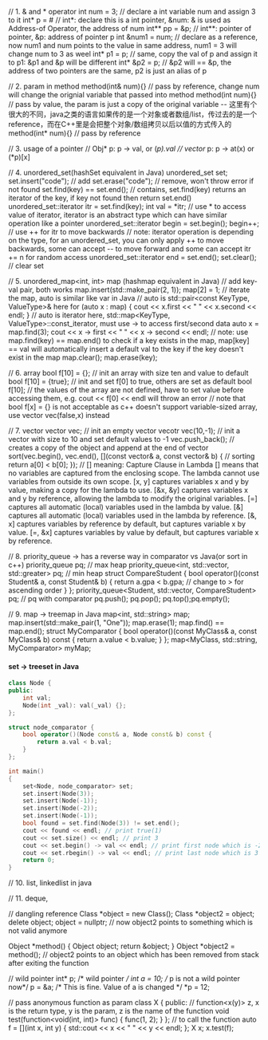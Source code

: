 // 1. & and * operator
int num = 3; // declare a int variable num and assign 3 to it
int* p = &num; // int*: declare this is a int pointer, &num: & is used as Address-of Operator, the address of num
int** pp = &p; // int**: pointer of pointer, &p: address of pointer p
int &num1 = num; // declare as a reference, now num1 and num points to the value in same address, num1 = 3 will change num to 3 as weel
int* p1 = p; // same, copy the val of p and assign it to p1: &p1 and &p will be different
int* &p2 = p; // &p2 will == &p, the address of two pointers are the same, p2 is just an alias of p

// 2. param in method
method(int& num){} // pass by reference, change num will change the orignial variable that passed into method
method(int num){} // pass by value, the param is just a copy of the original variable -- 这里有个很大的不同，java之类的语言如果传的是一个对象或者数组/list，传过去的是一个reference，而在C++里是会把整个对象/数组拷贝以后以值的方式传入的
method(int* num){} // pass by reference

// 3. usage of a pointer 
// Obj* p: p -> val, or (*p).val
// vector<int>* p: p -> at(x) or (*p)[x]

// 4. unordered_set(hashSet equivalent in Java)
unordered_set<string> set;
set.insert("code"); // add
set.erase("code"); // remove, won't throw error if not found
set.find(key) == set.end(); // contains, set.find(key) returns an iterator of the key, if key not found then return set.end()
unordered_set<string>::iterator itr = set.find(key); 
int val = *itr; // use * to access value of iterator, iterator is an abstract type which can have similar operation like a pointer
unordered_set<string>::iterator begin = set.begin();
begin++; // use ++ for itr to move backwards
// note: iterator operation is depending on the type, for an unordered_set, you can only apply ++ to move backwards, some can accept -- to move forward and some can accept itr += n for random access
unordered_set<string>::iterator end = set.end();
set.clear(); // clear set


// 5. unordered_map<int, int> map (hashmap equivalent in Java)
// add key-val pair, both works
map.insert(std::make_pair(2, 1));
map[2] = 1;
// iterate the map, auto is similar like var in Java
// auto is std::pair<const KeyType, ValueType>& here
for (auto x : map) {
    cout << x.first << " " << x.second << endl;
}
// auto is iterator here, std::map<KeyType, ValueType>::const_iterator, must use -> to access first/second data
auto x = map.find(3);
cout << x -> first << " " << x -> second << endl;
// note: use map.find(key) == map.end() to check if a key exists in the map, map[key] == val will automatically insert a default val to the key if the key doesn't exist in the map
map.clear();
map.erase(key);

// 6. array
bool f[10] = {}; // init an array with size ten and value to default
bool f[10] = {true}; // init and set f[0] to true, others are set as default
bool f[10]; // the values of the array are not defined, have to set value before accessing them, e.g. cout << f[0] << endl will throw an error
// note that bool f[x] = {} is not acceptable as c++ doesn't support variable-sized array, use vector<bool> vec(false,x) instead

// 7. vector
vector<int> vec; // init an empty vector
vecotr<int> vec(10,-1); // init a vector with size to 10 and set default values to -1
vec.push_back(); // creates a copy of the object and append at the end of vector
sort(vec.begin(), vec.end(), [](const vector<int>& a, const vector<int>& b) { // sorting
    return a[0] < b[0];
});
// [] meaning: Capture Clause in Lambda
[] means that no variables are captured from the enclosing scope. The lambda cannot use variables from outside its own scope.
[x, y] captures variables x and y by value, making a copy for the lambda to use.
[&x, &y] captures variables x and y by reference, allowing the lambda to modify the original variables.
[=] captures all automatic (local) variables used in the lambda by value.
[&] captures all automatic (local) variables used in the lambda by reference.
[&, x] captures variables by reference by default, but captures variable x by value.
[=, &x] captures variables by value by default, but captures variable x by reference.

// 8. priority_queue -> has a reverse way in comparator vs Java(or sort in c++)
priority_queue<int> pq; // max heap
priority_queue<int, std::vector<int>, std::greater<int>> pq; // min heap
struct CompareStudent {
    bool operator()(const Student& a, const Student& b) {
        return a.gpa < b.gpa; // change to > for ascending order
    }
};
priority_queue<Student, std::vector<Student>, CompareStudent> pq; // pq with comparator
pq.push(); pq.pop(); pq.top();pq.empty();

// 9. map -> treemap in Java
map<int, std::string> map;
map.insert(std::make_pair(1, "One"));
map.erase(1);
map.find() == map.end();
struct MyComparator {
    bool operator()(const MyClass& a, const MyClass& b) const {
        return a.value < b.value;
    }
};
map<MyClass, std::string, MyComparator> myMap;
#### set -> treeset in Java
```cpp
class Node {
public:
    int val;
    Node(int _val): val(_val) {};  
};

struct node_comparator {
    bool operator()(Node const& a, Node const& b) const {
        return a.val < b.val;
    }
};

int main()
{
    set<Node, node_comparator> set;
    set.insert(Node(3));
    set.insert(Node(-1));
    set.insert(Node(-2));
    set.insert(Node(-1));
    bool found = set.find(Node(3)) != set.end();
    cout << found << endl; // print true(1)
    cout << set.size() << endl; // print 3
    cout << set.begin() -> val << endl; // print first node which is -2
    cout << set.rbegin() -> val << endl; // print last node which is 3
    return 0;
}
```

// 10. list, linkedlist in java


// 11. deque,  

// dangling reference
Class *object = new Class();
Class *object2 = object;
delete object;
object = nullptr; // now object2 points to something which is not valid anymore

Object *method() {
  Object object;
  return &object;
}
Object *object2 = method(); // object2 points to an object which has been removed from stack after exiting the function

// wild pointer
int* p; /* wild pointer */
int a = 10;
/* p is not a wild pointer now*/
p = &a;
/* This is fine. Value of a is changed */
*p = 12;

// pass anonymous function as param
class X {
public:
    // function<x(y)> z, x is the return type, y is the param, z is the name of the function
    void test(function<void(int, int)> func) {
        func(1, 2);
    }
};
// to call the function
auto f = [](int x, int y) {
    std::cout << x << " " << y << endl;
};
X x;
x.test(f);
